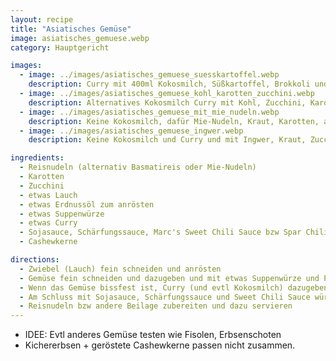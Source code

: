 ```yaml
---
layout: recipe
title: "Asiatisches Gemüse"
image: asiatisches_gemuese.webp
category: Hauptgericht

images:
  - image: ../images/asiatisches_gemuese_suesskartoffel.webp
    description: Curry mit 400ml Kokosmilch, Süßkartoffel, Brokkoli und Reis
  - image: ../images/asiatisches_gemuese_kohl_karotten_zucchini.webp
    description: Alternatives Kokosmilch Curry mit Kohl, Zucchini, Karotten, angerösteten Casheykernen
  - image: ../images/asiatisches_gemuese_mit_mie_nudeln.webp
    description: Keine Kokosmilch, dafür Mie-Nudeln, Kraut, Karotten, angerösteten Casheykernen
  - image: ../images/asiatisches_gemuese_ingwer.webp
    description: Keine Kokosmilch und Curry und mit Ingwer, Kraut, Zucchini, Karotten, angerösteten Casheykernen

ingredients:
  - Reisnudeln (alternativ Basmatireis oder Mie-Nudeln)
  - Karotten
  - Zucchini
  - etwas Lauch
  - etwas Erdnussöl zum anrösten
  - etwas Suppenwürze
  - etwas Curry
  - Sojasauce, Schärfungssauce, Marc's Sweet Chili Sauce bzw Spar Chili-Salsa zum Würzen
  - Cashewkerne

directions:
  - Zwiebel (Lauch) fein schneiden und anrösten
  - Gemüse fein schneiden und dazugeben und mit etwas Suppenwürze und Pfeffer würzen
  - Wenn das Gemüse bissfest ist, Curry (und evtl Kokosmilch) dazugeben und nochmal kurz aufkochen lassen
  - Am Schluss mit Sojasauce, Schärfungssauce und Sweet Chili Sauce würzen und Cashewkerne anrösten und dazugeben
  - Reisnudeln bzw andere Beilage zubereiten und dazu servieren
---
```


* IDEE: Evtl anderes Gemüse testen wie Fisolen, Erbsenschoten
* Kichererbsen + geröstete Cashewkerne passen nicht zusammen.